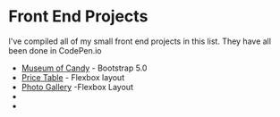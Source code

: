 # Front End Projects 

I've compiled all of my small front end projects in this list. They have all been done in CodePen.io

* [Museum of Candy](https://codepen.io/solguatelli/pen/KKNMNdB) - Bootstrap 5.0
* [Price Table](https://codepen.io/solguatelli/pen/XWNKqPx) - Flexbox layout
* [Photo Gallery](https://codepen.io/solguatelli/pen/LYbZmXK) -Flexbox Layout
* []()
* []()
